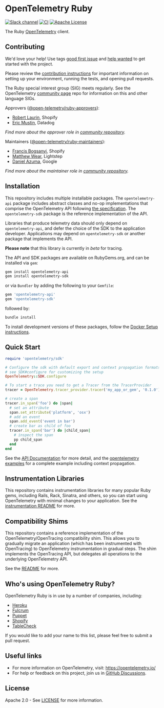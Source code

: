 # OpenTelemetry Ruby

[![Slack channel][slack-image]][slack-url]
[![CI][ci-image]][ci-image]
[![Apache License][license-image]][license-image]

The Ruby [OpenTelemetry](https://opentelemetry.io/) client.

## Contributing

We'd love your help! Use tags [good first issue][issues-good-first-issue] and
[help wanted][issues-help-wanted] to get started with the project.

Please review the [contribution instructions](CONTRIBUTING.md) for important
information on setting up your environment, running the tests, and opening pull
requests.

The Ruby special interest group (SIG) meets regularly. See the OpenTelemetry
[community page][ruby-sig] repo for information on this and other language SIGs.

Approvers ([@open-telemetry/ruby-approvers](https://github.com/orgs/open-telemetry/teams/ruby-approvers)):

- [Robert Laurin](https://github.com/robertlaurin), Shopify
- [Eric Mustin](https://github.com/ericmustin), Datadog

*Find more about the approver role in [community repository](https://github.com/open-telemetry/community/blob/master/community-membership.md#approver).*

Maintainers ([@open-telemetry/ruby-maintainers](https://github.com/orgs/open-telemetry/teams/ruby-maintainers)):

- [Francis Bogsanyi](https://github.com/fbogsany), Shopify
- [Matthew Wear](https://github.com/mwear), Lightstep
- [Daniel Azuma](https://github.com/dazuma), Google

*Find more about the maintainer role in [community repository](https://github.com/open-telemetry/community/blob/master/community-membership.md#maintainer).*

## Installation

This repository includes multiple installable packages. The `opentelemetry-api`
package includes abstract classes and no-op implementations that comprise the OpenTelemetry API following
[the
specification](https://github.com/open-telemetry/opentelemetry-specification).
The `opentelemetry-sdk` package is the reference implementation of the API.

Libraries that produce telemetry data should only depend on `opentelemetry-api`,
and defer the choice of the SDK to the application developer. Applications may
depend on `opentelemetry-sdk` or another package that implements the API.

**Please note** that this library is currently in _beta_ for tracing.

The API and SDK packages are available on RubyGems.org, and can be installed via `gem`:

```sh
gem install opentelemetry-api
gem install opentelemetry-sdk
```

or via `Bundler` by adding the following to your `Gemfile`:

```ruby
gem 'opentelemetry-api'
gem 'opentelemetry-sdk'
```
followed by:
```sh
bundle install
```

To install development versions of these packages, follow the [Docker Setup instructions](CONTRIBUTING.md#docker-setup).

## Quick Start

```ruby
require 'opentelemetry/sdk'

# Configure the sdk with default export and context propagation formats
# see SDK#configure for customizing the setup
OpenTelemetry::SDK.configure

# To start a trace you need to get a Tracer from the TracerProvider
tracer = OpenTelemetry.tracer_provider.tracer('my_app_or_gem', '0.1.0')

# create a span
tracer.in_span('foo') do |span|
  # set an attribute
  span.set_attribute('platform', 'osx')
  # add an event
  span.add_event('event in bar')
  # create bar as child of foo
  tracer.in_span('bar') do |child_span|
    # inspect the span
    pp child_span
  end
end
```

See the [API Documentation](https://open-telemetry.github.io/opentelemetry-ruby/) for more
detail, and the [opentelemetry examples][examples-github] for a complete example including
context propagation.

## Instrumentation Libraries

This repository contains instrumentation libraries for many popular Ruby
gems, including Rails, Rack, Sinatra, and others, so you can start
using OpenTelemetry with minimal changes to your application. See the
[instrumentation README](instrumentation/) for more.

## Compatibility Shims

This repository contains a reference implementation of the OpenTelemetry/OpenTracing
compatibility shim. This allows you to gradually migrate an application (which has been
instrumented with OpenTracing) to OpenTelemetry instrumentation in gradual steps. The shim
implements the OpenTracing API, but delegates all operations to the underlying OpenTelemetry API.

See the [README](compatibility/opentracing/) for more.

## Who's using OpenTelemetry Ruby?

OpenTelemetry Ruby is in use by a number of companies, including:

- [Heroku](https://heroku.com)
- [Fulcrum](https://www.fulcrumapp.com/)
- [Puppet](https://puppet.com/)
- [Shopify](https://shopify.com)
- [TableCheck](https://www.tablecheck.com/)

If you would like to add your name to this list, please feel free to submit a pull request.

## Useful links

- For more information on OpenTelemetry, visit: <https://opentelemetry.io/>
- For help or feedback on this project, join us in [GitHub Discussions][discussions-url].

## License

Apache 2.0 - See [LICENSE][license-url] for more information.

[ci-image]: https://github.com/open-telemetry/opentelemetry-ruby/workflows/CI/badge.svg?event=push
[examples-github]: https://github.com/open-telemetry/opentelemetry-ruby/tree/main/examples
[issues-good-first-issue]: https://github.com/open-telemetry/opentelemetry-ruby/issues?q=is%3Aissue+is%3Aopen+label%3A%22good+first+issue%22
[issues-help-wanted]: https://github.com/open-telemetry/opentelemetry-ruby/issues?q=is%3Aissue+is%3Aopen+label%3A%22help+wanted%22
[license-image]: https://img.shields.io/badge/license-Apache_2.0-green.svg?style=flat
[license-url]: https://github.com/open-telemetry/opentelemetry-ruby/blob/main/LICENSE
[ruby-sig]: https://github.com/open-telemetry/community#ruby-sig
[opentelemetry-instrumentation-all-publishing]: https://github.com/open-telemetry/opentelemetry-ruby/tree/main/instrumentation/all#publishing
[slack-image]: https://img.shields.io/badge/slack-@cncf/otel/ruby-brightgreen.svg?logo=slack
[slack-url]: https://cloud-native.slack.com/archives/C01NWKKMKMY
[discussions-url]: https://github.com/open-telemetry/opentelemetry-ruby/discussions
